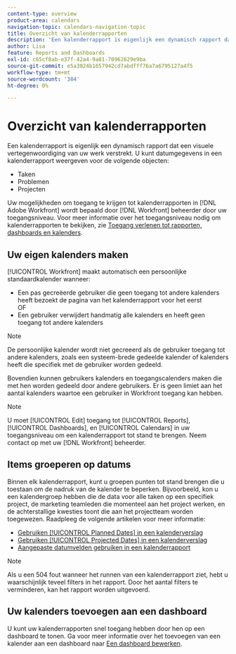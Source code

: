 ```yaml
---
content-type: overview
product-area: calendars
navigation-topic: calendars-navigation-topic
title: Overzicht van kalenderrapporten
description: 'Een kalenderrapport is eigenlijk een dynamisch rapport dat een visuele vertegenwoordiging van uw werk verstrekt. U kunt datumgegevens weergeven in een kalenderrapport voor de volgende objecten: BEWERK ME.'
author: Lisa
feature: Reports and Dashboards
exl-id: c65cf8ab-e37f-42a4-9a81-70962629e9ba
source-git-commit: e5a3024b1657942cd7abdfff76a7a6795127a4f5
workflow-type: tm+mt
source-wordcount: '384'
ht-degree: 0%

---
```


# Overzicht van kalenderrapporten

Een kalenderrapport is eigenlijk een dynamisch rapport dat een visuele vertegenwoordiging van uw werk verstrekt. U kunt datumgegevens in een kalenderrapport weergeven voor de volgende objecten:

* Taken
* Problemen
* Projecten

Uw mogelijkheden om toegang te krijgen tot kalenderrapporten in [!DNL Adobe Workfront] wordt bepaald door [!DNL Workfront] beheerder door uw toegangsniveau. Voor meer informatie over het toegangsniveau nodig om kalenderrapporten te bekijken, zie [Toegang verlenen tot rapporten, dashboards en kalenders](../../../administration-and-setup/add-users/configure-and-grant-access/grant-access-reports-dashboards-calendars.md).

## Uw eigen kalenders maken

[!UICONTROL Workfront] maakt automatisch een persoonlijke standaardkalender wanneer:

* Een pas gecreëerde gebruiker die geen toegang tot andere kalenders heeft bezoekt de pagina van het kalenderrapport voor het eerst\
   OF
* Een gebruiker verwijdert handmatig alle kalenders en heeft geen toegang tot andere kalenders

>[!NOTE]
>
>De persoonlijke kalender wordt niet gecreeerd als de gebruiker toegang tot andere kalenders, zoals een systeem-brede gedeelde kalender of kalenders heeft die specifiek met de gebruiker worden gedeeld.

Bovendien kunnen gebruikers kalenders en toegangscalenders maken die met hen worden gedeeld door andere gebruikers. Er is geen limiet aan het aantal kalenders waartoe een gebruiker in Workfront toegang kan hebben.

>[!NOTE]
>
>U moet [!UICONTROL Edit] toegang tot [!UICONTROL Reports], [!UICONTROL Dashboards], en [!UICONTROL Calendars] in uw toegangsniveau om een kalenderrapport tot stand te brengen. Neem contact op met uw [!DNL Workfront] beheerder.

## Items groeperen op datums

Binnen elk kalenderrapport, kunt u groepen punten tot stand brengen die u toestaan om de nadruk van de kalender te beperken. Bijvoorbeeld, kon u een kalendergroep hebben die de data voor alle taken op een specifiek project, de marketing teamleden die momenteel aan het project werken, en de achterstallige kwesties toont die aan het projectteam worden toegewezen. Raadpleeg de volgende artikelen voor meer informatie:

* [Gebruiken [!UICONTROL Planned Dates] in een kalenderverslag](../../../reports-and-dashboards/reports/calendars/use-planned-dates.md)
* [Gebruiken [!UICONTROL Projected Dates] in een kalenderverslag](../../../reports-and-dashboards/reports/calendars/use-projected-dates.md)
* [Aangepaste datumvelden gebruiken in een kalenderrapport](../../../reports-and-dashboards/reports/calendars/use-custom-dates.md)

>[!NOTE]
>
>Als u een 504 fout wanneer het runnen van een kalenderrapport ziet, hebt u waarschijnlijk teveel filters in het rapport. Door het aantal filters te verminderen, kan het rapport worden uitgevoerd.

## Uw kalenders toevoegen aan een dashboard

U kunt uw kalenderrapporten snel toegang hebben door hen op een dashboard te tonen. Ga voor meer informatie over het toevoegen van een kalender aan een dashboard naar [Een dashboard bewerken](../../../reports-and-dashboards/dashboards/creating-and-managing-dashboards/edit-dashboard.md).
